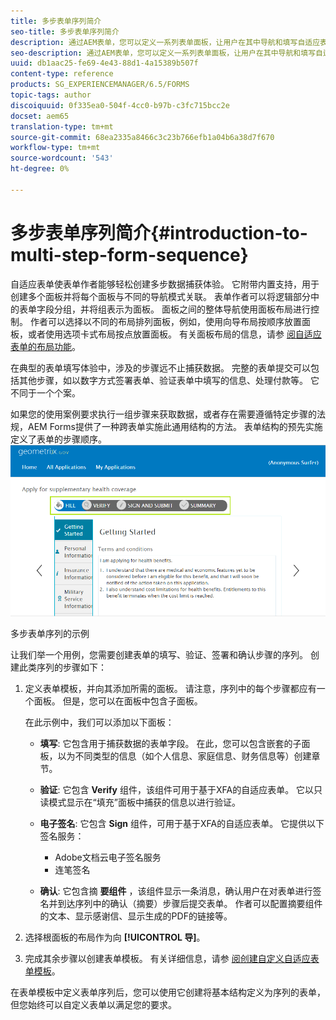 ```yaml
---
title: 多步表单序列简介
seo-title: 多步表单序列简介
description: 通过AEM表单，您可以定义一系列表单面板，让用户在其中导航和填写自适应表单。
seo-description: 通过AEM表单，您可以定义一系列表单面板，让用户在其中导航和填写自适应表单。
uuid: db1aac25-fe69-4e43-88d1-4a15389b507f
content-type: reference
products: SG_EXPERIENCEMANAGER/6.5/FORMS
topic-tags: author
discoiquuid: 0f335ea0-504f-4cc0-b97b-c3fc715bcc2e
docset: aem65
translation-type: tm+mt
source-git-commit: 68ea2335a8466c3c23b766efb1a04b6a38d7f670
workflow-type: tm+mt
source-wordcount: '543'
ht-degree: 0%

---
```



# 多步表单序列简介{#introduction-to-multi-step-form-sequence}

自适应表单使表单作者能够轻松创建多步数据捕获体验。 它附带内置支持，用于创建多个面板并将每个面板与不同的导航模式关联。 表单作者可以将逻辑部分中的表单字段分组，并将组表示为面板。 面板之间的整体导航使用面板布局进行控制。 作者可以选择以不同的布局排列面板，例如，使用向导布局按顺序放置面板，或者使用选项卡式布局按点放置面板。 有关面板布局的信息，请参 [阅自适应表单的布局功能](../../forms/using/layout-capabilities-adaptive-forms.md)。

在典型的表单填写体验中，涉及的步骤远不止捕获数据。 完整的表单提交可以包括其他步骤，如以数字方式签署表单、验证表单中填写的信息、处理付款等。 它不同于一个个案。

如果您的使用案例要求执行一组步骤来获取数据，或者存在需要遵循特定步骤的法规，AEM Forms提供了一种跨表单实施此通用结构的方法。 表单结构的预先实施定义了表单的步骤顺序。 ![多步表单序列的示例](assets/formpipeline.png)

多步表单序列的示例

让我们举一个用例，您需要创建表单的填写、验证、签署和确认步骤的序列。 创建此类序列的步骤如下：

1. 定义表单模板，并向其添加所需的面板。 请注意，序列中的每个步骤都应有一个面板。 但是，您可以在面板中包含子面板。

   在此示例中，我们可以添加以下面板：

   * **填写**: 它包含用于捕获数据的表单字段。 在此，您可以包含嵌套的子面板，以为不同类型的信息（如个人信息、家庭信息、财务信息等）创建章节。

   * **验证**: 它包含 **Verify** 组件，该组件可用于基于XFA的自适应表单。 它以只读模式显示在“填充”面板中捕获的信息以进行验证。

   * **电子签名**: 它包含 **Sign** 组件，可用于基于XFA的自适应表单。 它提供以下签名服务：

      * Adobe文档云电子签名服务
      * 连笔签名
   * **确认**: 它包含摘 **要组件** ，该组件显示一条消息，确认用户在对表单进行签名并到达序列中的确认（摘要）步骤后提交表单。 作者可以配置摘要组件的文本、显示感谢信、显示生成的PDF的链接等。


1. 选择根面板的布局作为向 **[!UICONTROL 导]**。
1. 完成其余步骤以创建表单模板。 有关详细信息，请参 [阅创建自定义自适应表单模板](../../forms/using/custom-adaptive-forms-templates.md)。

在表单模板中定义表单序列后，您可以使用它创建将基本结构定义为序列的表单，但您始终可以自定义表单以满足您的要求。

